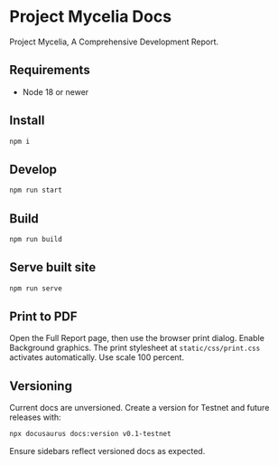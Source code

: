 # Project Mycelia Docs

Project Mycelia, A Comprehensive Development Report.

## Requirements

- Node 18 or newer

## Install

```bash
npm i
```

## Develop

```bash
npm run start
```

## Build

```bash
npm run build
```

## Serve built site

```bash
npm run serve
```

## Print to PDF

Open the Full Report page, then use the browser print dialog. Enable Background graphics. The print stylesheet at `static/css/print.css` activates automatically. Use scale 100 percent.

## Versioning

Current docs are unversioned. Create a version for Testnet and future releases with:

```bash
npx docusaurus docs:version v0.1-testnet
```

Ensure sidebars reflect versioned docs as expected.

